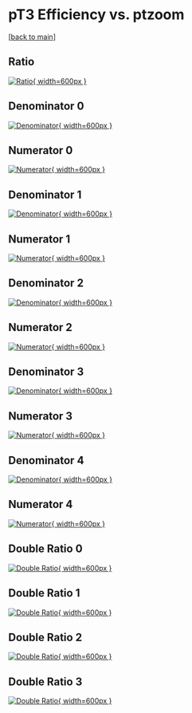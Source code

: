 # pT3 Efficiency vs. ptzoom

[[back to main](./)]



## Ratio

[![Ratio](../mtv/var/pT3_loweta_321_1_eff_ptzoom.png){ width=600px }](../mtv/var/pT3_loweta_321_1_eff_ptzoom.pdf)

## Denominator 0

[![Denominator](../mtv/den/pT3_loweta_321_1_eff_ptzoom_den0.png){ width=600px }](../mtv/den/pT3_loweta_321_1_eff_ptzoom_den0.pdf)

## Numerator 0

[![Numerator](../mtv/num/pT3_loweta_321_1_eff_ptzoom_num0.png){ width=600px }](../mtv/num/pT3_loweta_321_1_eff_ptzoom_num0.pdf)

## Denominator 1

[![Denominator](../mtv/den/pT3_loweta_321_1_eff_ptzoom_den1.png){ width=600px }](../mtv/den/pT3_loweta_321_1_eff_ptzoom_den1.pdf)

## Numerator 1

[![Numerator](../mtv/num/pT3_loweta_321_1_eff_ptzoom_num1.png){ width=600px }](../mtv/num/pT3_loweta_321_1_eff_ptzoom_num1.pdf)

## Denominator 2

[![Denominator](../mtv/den/pT3_loweta_321_1_eff_ptzoom_den2.png){ width=600px }](../mtv/den/pT3_loweta_321_1_eff_ptzoom_den2.pdf)

## Numerator 2

[![Numerator](../mtv/num/pT3_loweta_321_1_eff_ptzoom_num2.png){ width=600px }](../mtv/num/pT3_loweta_321_1_eff_ptzoom_num2.pdf)

## Denominator 3

[![Denominator](../mtv/den/pT3_loweta_321_1_eff_ptzoom_den3.png){ width=600px }](../mtv/den/pT3_loweta_321_1_eff_ptzoom_den3.pdf)

## Numerator 3

[![Numerator](../mtv/num/pT3_loweta_321_1_eff_ptzoom_num3.png){ width=600px }](../mtv/num/pT3_loweta_321_1_eff_ptzoom_num3.pdf)

## Denominator 4

[![Denominator](../mtv/den/pT3_loweta_321_1_eff_ptzoom_den4.png){ width=600px }](../mtv/den/pT3_loweta_321_1_eff_ptzoom_den4.pdf)

## Numerator 4

[![Numerator](../mtv/num/pT3_loweta_321_1_eff_ptzoom_num4.png){ width=600px }](../mtv/num/pT3_loweta_321_1_eff_ptzoom_num4.pdf)

## Double Ratio 0

[![Double Ratio](../mtv/ratio/pT3_loweta_321_1_eff_ptzoom_ratio0.png){ width=600px }](../mtv/ratio/pT3_loweta_321_1_eff_ptzoom_ratio0.pdf)

## Double Ratio 1

[![Double Ratio](../mtv/ratio/pT3_loweta_321_1_eff_ptzoom_ratio1.png){ width=600px }](../mtv/ratio/pT3_loweta_321_1_eff_ptzoom_ratio1.pdf)

## Double Ratio 2

[![Double Ratio](../mtv/ratio/pT3_loweta_321_1_eff_ptzoom_ratio2.png){ width=600px }](../mtv/ratio/pT3_loweta_321_1_eff_ptzoom_ratio2.pdf)

## Double Ratio 3

[![Double Ratio](../mtv/ratio/pT3_loweta_321_1_eff_ptzoom_ratio3.png){ width=600px }](../mtv/ratio/pT3_loweta_321_1_eff_ptzoom_ratio3.pdf)

